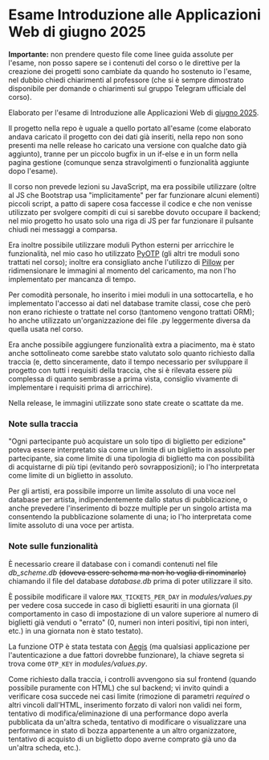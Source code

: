 # Esame Introduzione alle Applicazioni Web di giugno 2025

**Importante:** non prendere questo file come linee guida assolute per l'esame, non posso sapere se i contenuti del corso o le direttive per la creazione dei progetti sono cambiate da quando ho sostenuto io l'esame, nel dubbio chiedi chiarimenti al professore (che si è sempre dimostrato disponibile per domande o chiarimenti sul gruppo Telegram ufficiale del corso).

Elaborato per l'esame di Introduzione alle Applicazioni Web di [giugno 2025](https://docs.google.com/document/d/1P5qTU0oU2jlxHHxbXlDaB2t9CdrUOKS0w3HIMpGg9QY/edit?tab=t.0).

Il progetto nella repo è uguale a quello portato all'esame (come elaborato andava caricato il progetto con dei dati già inseriti, nella repo non sono presenti ma nelle release ho caricato una versione con qualche dato già aggiunto), tranne per un piccolo bugfix in un if-else e in un form nella pagina gestione (comunque senza stravolgimenti o funzionalità aggiunte dopo l'esame).

Il corso non prevede lezioni su JavaScript, ma era possibile utilizzare (oltre al JS che Bootstrap usa "implicitamente" per far funzionare alcuni elementi) piccoli script, a patto di sapere cosa faccesse il codice e che non venisse utilizzato per svolgere compiti di cui si sarebbe dovuto occupare il backend; nel mio progetto ho usato solo una riga di JS per far funzionare il pulsante chiudi nei messaggi a comparsa.

Era inoltre possibile utilizzare moduli Python esterni per arricchire le funzionalità, nel mio caso ho utilizzato [PyOTP](https://pypi.org/project/pyotp/) (gli altri tre moduli sono trattati nel corso); inoltre era consigliato anche l'utilizzo di [Pillow](https://pypi.org/project/pillow/) per ridimensionare le immagini al momento del caricamento, ma non l'ho implementato per mancanza di tempo.

Per comodità personale, ho inserito i miei moduli in una sottocartella, e ho implementato l'accesso ai dati nel database tramite classi, cose che però non erano richieste o trattate nel corso (tantomeno vengono trattati ORM); ho anche utilizzato un'organizzazione dei file .py leggermente diversa da quella usata nel corso.

Era anche possibile aggiungere funzionalità extra a piacimento, ma è stato anche sottolineato come sarebbe stato valutato solo quanto richiesto dalla traccia (e, detto sinceramente, dato il tempo necessario per sviluppare il progetto con tutti i requisiti della traccia, che si è rilevata essere più complessa di quanto sembrasse a prima vista, consiglio vivamente di implementare i requisiti prima di arricchire).

Nella release, le immagini utilizzate sono state create o scattate da me.

### Note sulla traccia
"Ogni partecipante può acquistare un solo tipo di biglietto per edizione" poteva essere interpretato sia come un limite di un biglietto in assoluto per partecipante, sia come limite di una tipologia di biglietto ma con possibilità di acquistarne di più tipi (evitando però sovrapposizioni); io l'ho interpretata come limite di un biglietto in assoluto.

Per gli artisti, era possibile imporre un limite assoluto di una voce nel database per artista, indipendentemente dallo status di pubblicazione, o anche prevedere l'inserimento di bozze multiple per un singolo artista ma consentendo la pubblicazione solamente di una; io l'ho interpretata come limite assoluto di una voce per artista.

### Note sulle funzionalità
È necessario creare il database con i comandi contenuti nel file *db_scheme.db* ~~(doveva essere schema ma non ho voglia di rinominarlo)~~ chiamando il file del database *database.db* prima di poter utilizzare il sito. 

È possibile modificare il valore `MAX_TICKETS_PER_DAY` in *modules/values.py* per vedere cosa succede in caso di biglietti esauriti in una giornata (il comportamento in caso di impostazione di un valore superiore al numero di biglietti già venduti o "errato" (0, numeri non interi positivi, tipi non interi, etc.) in una giornata non è stato testato).

La funzione OTP è stata testata con [Aegis](https://getaegis.app/) (ma qualsiasi applicazione per l'autenticazione a due fattori dovrebbe funzionare), la chiave segreta si trova come `OTP_KEY` in *modules/values.py*.

Come richiesto dalla traccia, i controlli avvengono sia sul frontend (quando possibile puramente con HTML) che sul backend; vi invito quindi a verificare cosa succede nei casi limite (rimozione di parametri *required* o altri vincoli dall'HTML, inserimento forzato di valori non validi nei form, tentativo di modifica/eliminazione di una performance dopo averla pubblicata da un'altra scheda, tentativo di modificare o visualizzare una performance in stato di bozza appartenente a un altro organizzatore, tentativo di acquisto di un biglietto dopo averne comprato già uno da un'altra scheda, etc.).
